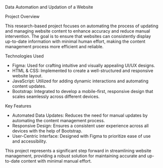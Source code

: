 
Data Automation and Updation of a Website

 Project Overview

This research-based project focuses on automating the process of updating and managing website content to enhance accuracy and reduce manual intervention. The goal is to ensure that websites can consistently display up-to-date information with minimal human effort, making the content management process more efficient and reliable.

 Technologies Used

- Figma: Used for crafting intuitive and visually appealing UI/UX designs.
- HTML & CSS: Implemented to create a well-structured and responsive website layout.
- JavaScript: Utilized for adding dynamic interactions and automating content updates.
- Bootstrap: Integrated to develop a mobile-first, responsive design that scales seamlessly across different devices.

 Key Features

- Automated Data Updates: Reduces the need for manual updates by automating the content management process.
- Responsive Design: Ensures a consistent user experience across all devices with the help of Bootstrap.
- User-Centric Interface: Designed with Figma to prioritize ease of use and accessibility.

This project represents a significant step forward in streamlining website management, providing a robust solution for maintaining accurate and up-to-date content with minimal manual effort.
